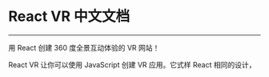 # React VR 中文文档

---

用 React 创建 360 度全景互动体验的 VR 网站！

React VR 让你可以使用 JavaScript 创建 VR 应用。它式样 React 相同的设计，

